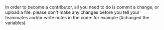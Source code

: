 In order to become a contributor, all you need to do is commit a change, or upload a file.
please don't make any changes before you tell your teammates and/or write notes in the code: for example (#changed the variables)
